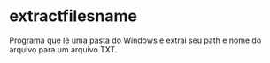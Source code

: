 # extractfilesname
Programa que lê uma pasta do Windows e extrai seu path e nome do arquivo para um arquivo TXT.
